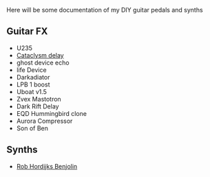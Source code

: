 Here will be some documentation of my DIY guitar pedals and synths
## Guitar FX
- U235
- [Cataclysm delay](./cataclysm.md)
- ghost device echo
- life Device
- Darkadiator
- LPB 1 boost
- Uboat v1.5
- Zvex Mastotron
- Dark Rift Delay
- EQD Hummingbird clone
- Aurora Compressor
- Son of Ben

## Synths

- [Rob Hordijks Benjolin](./benjolin.md)